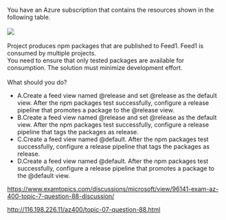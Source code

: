You have an Azure subscription that contains the resources shown in the following table.<br/><br/><img src="https://img.examtopics.com/az-400/image32.png"/><br/><br/>Project produces npm packages that are published to Feed1. Feed1 is consumed by multiple projects.<br/>You need to ensure that only tested packages are available for consumption. The solution must minimize development effort.<br/><br/>What should you do?<ul><li class="multi-choice-item correct-hidden"><span class="multi-choice-letter" data-choice-letter="A">A.</span>Create a feed view named @release and set @release as the default view. After the npm packages test successfully, configure a release pipeline that promotes a package to the @release view.</li><li class="multi-choice-item"><span class="multi-choice-letter" data-choice-letter="B">B.</span>Create a feed view named @release and set @release as the default view. After the npm packages test successfully, configure a release pipeline that tags the packages as release.</li><li class="multi-choice-item"><span class="multi-choice-letter" data-choice-letter="C">C.</span>Create a feed view named @default. After the npm packages test successfully, configure a release pipeline that tags the packages as release.</li><li class="multi-choice-item"><span class="multi-choice-letter" data-choice-letter="D">D.</span>Create a feed view named @default. After the npm packages test successfully, configure a release pipeline that promotes a package to the @default view.</li></ul><p><a href="https://www.examtopics.com/discussions/microsoft/view/96141-exam-az-400-topic-7-question-88-discussion/">https://www.examtopics.com/discussions/microsoft/view/96141-exam-az-400-topic-7-question-88-discussion/</a></p><p><a href="http://116.198.226.11/az400/topic-07-question-88.html">http://116.198.226.11/az400/topic-07-question-88.html</a></p><script src="https://giscus.app/client.js"                    data-repo="azsamples/az204"                    data-repo-id="R_kgDOMRXzDQ"                    data-category="General"                    data-category-id="DIC_kwDOMRXzDc4Cgi27"                    data-mapping="pathname"                    data-strict="0"                    data-reactions-enabled="0"                    data-emit-metadata="0"                    data-input-position="bottom"                    data-theme="preferred_color_scheme"                    data-lang="en"                    crossorigin="anonymous"                    async>                    </script>